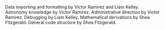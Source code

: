 Data importing and formatting by Victor Ramirez and Liam Kelley. Astronomy knowledge by Victor Ramirez. Administrative direction by Victor Ramirez. Debugging by Liam Kelley. Mathematical derivations by Shea Fitzgerald. General code structure by Shea Fitzgerald.
